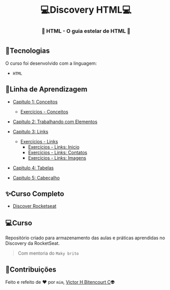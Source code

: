 # <p align="center">:computer:Discovery HTML:computer:</p>
### <p align="center">:speech_balloon: HTML - O guia estelar de HTML :speech_balloon:</p> 
#
## :balloon:Tecnologias
O curso foi desenvolvido com a linguagem:
- ``HTML``

## :memo:Linha de Aprendizagem
- [Capitulo 1: Conceitos](https://github.com/vhbitencourtc/Discovery_HTML/blob/main/conceitos.html)
  - [Exercícios - Conceitos](https://github.com/vhbitencourtc/Discovery_HTML/blob/main/ex_conceitos.html)
- [Capitulo 2: Trabalhando com Elementos](https://github.com/vhbitencourtc/Discovery_HTML/blob/main/workelements.html)
- [Capitulo 3: Links](https://github.com/vhbitencourtc/Discovery_HTML/blob/main/links.html)
  - [Exercícios - Links](https://github.com/vhbitencourtc/Discovery_HTML/blob/main/ex_links_index.html)  
    - [Exercícios - Links: Inicio](https://github.com/vhbitencourtc/Discovery_HTML/blob/main/ex_links_index.html)
    - [Exercícios - Links: Contatos](https://github.com/vhbitencourtc/Discovery_HTML/blob/main/ex_links_contact.html)
    - [Exercícios - Links: Imagens](https://github.com/vhbitencourtc/Discovery_HTML/blob/main/ex_links_files/ex_links_images.html)

- [Capitulo 4: Tabelas](https://github.com/vhbitencourtc/Discovery_HTML/blob/main/tabelas.html)
- [Capitulo 5: Cabeçalho](https://github.com/vhbitencourtc/Discovery_HTML/blob/main/tabelas.html)

## :sparkles:Curso Completo
- [Discover Rocketseat](https://app.rocketseat.com.br/discover/courses/track/guias-estelares)

## :computer:Curso
Repositório criado para armazenamento das aulas e práticas aprendidas no Discovery da RocketSeat.
> Com mentoria do `Maky brito`

## 📝Contribuições
Feito e refeito de :heart: por `mim`, [Victor H Bitencourt C](https://github.com/vhbitencourtc/):alien:
